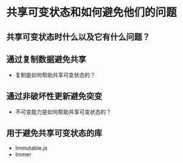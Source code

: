 # 共享可变状态和如何避免他们的问题

## 共享可变状态时什么以及它有什么问题？
## 通过复制数据避免共享
- 复制是如何帮助共享可变状态的？
## 通过非破坏性更新避免突变
- 不可变能力是如何帮助共享可变状态的？
## 用于避免共享可变状态的库
- Immutable.js
- Immer